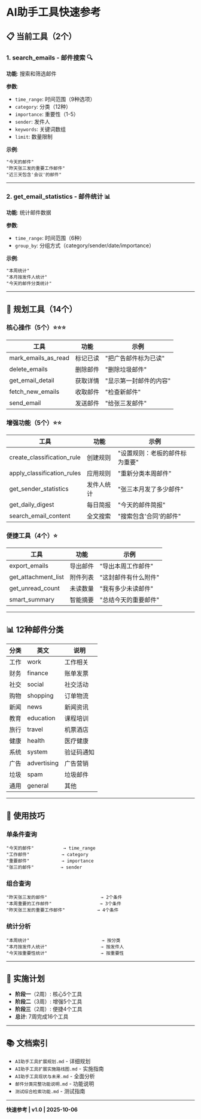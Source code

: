 # AI助手工具快速参考

## 📋 当前工具（2个）

### 1. search_emails - 邮件搜索 🔍

**功能**: 搜索和筛选邮件

**参数**:
- `time_range`: 时间范围（9种选项）
- `category`: 分类（12种）
- `importance`: 重要性（1-5）
- `sender`: 发件人
- `keywords`: 关键词数组
- `limit`: 数量限制

**示例**:
```
"今天的邮件"
"昨天张三发的重要工作邮件"
"近三天包含'会议'的邮件"
```

---

### 2. get_email_statistics - 邮件统计 📊

**功能**: 统计邮件数据

**参数**:
- `time_range`: 时间范围（6种）
- `group_by`: 分组方式（category/sender/date/importance）

**示例**:
```
"本周统计"
"本月按发件人统计"
"今天的邮件分类统计"
```

---

## 🚀 规划工具（14个）

### 核心操作（5个）⭐⭐⭐

| 工具 | 功能 | 示例 |
|------|------|------|
| mark_emails_as_read | 标记已读 | "把广告邮件标为已读" |
| delete_emails | 删除邮件 | "删除垃圾邮件" |
| get_email_detail | 获取详情 | "显示第一封邮件的内容" |
| fetch_new_emails | 收取邮件 | "检查新邮件" |
| send_email | 发送邮件 | "给张三发邮件" |

### 增强功能（5个）⭐⭐

| 工具 | 功能 | 示例 |
|------|------|------|
| create_classification_rule | 创建规则 | "设置规则：老板的邮件标为重要" |
| apply_classification_rules | 应用规则 | "重新分类本周邮件" |
| get_sender_statistics | 发件人统计 | "张三本月发了多少邮件" |
| get_daily_digest | 每日简报 | "今天的邮件简报" |
| search_email_content | 全文搜索 | "搜索包含'合同'的邮件" |

### 便捷工具（4个）⭐

| 工具 | 功能 | 示例 |
|------|------|------|
| export_emails | 导出邮件 | "导出本周工作邮件" |
| get_attachment_list | 附件列表 | "这封邮件有什么附件" |
| get_unread_count | 未读数量 | "我有多少未读邮件" |
| smart_summary | 智能摘要 | "总结今天的重要邮件" |

---

## 📊 12种邮件分类

| 分类 | 英文 | 说明 |
|------|------|------|
| 工作 | work | 工作相关 |
| 财务 | finance | 账单发票 |
| 社交 | social | 社交活动 |
| 购物 | shopping | 订单物流 |
| 新闻 | news | 新闻资讯 |
| 教育 | education | 课程培训 |
| 旅行 | travel | 机票酒店 |
| 健康 | health | 医疗健康 |
| 系统 | system | 验证码通知 |
| 广告 | advertising | 广告营销 |
| 垃圾 | spam | 垃圾邮件 |
| 通用 | general | 其他 |

---

## 🎯 使用技巧

### 单条件查询
```
"今天的邮件"           → time_range
"工作邮件"            → category
"重要邮件"            → importance
"张三的邮件"          → sender
```

### 组合查询
```
"昨天张三发的邮件"                    → 2个条件
"本周重要的工作邮件"                  → 3个条件
"昨天张三发的重要工作邮件"            → 4个条件
```

### 统计分析
```
"本周统计"                           → 按分类
"本月按发件人统计"                    → 按发件人
"今天按重要性统计"                    → 按重要性
```

---

## 📅 实施计划

- **阶段一**（2周）: 核心5个工具
- **阶段二**（3周）: 增强5个工具
- **阶段三**（2周）: 便捷4个工具
- **总计**: 7周完成16个工具

---

## 📚 文档索引

- `AI助手工具扩展规划.md` - 详细规划
- `AI助手工具扩展实施路线图.md` - 实施指南
- `AI助手工具现状与未来.md` - 全面分析
- `邮件分类完整功能说明.md` - 功能说明
- `测试综合检索功能.md` - 测试指南

---

**快速参考 | v1.0 | 2025-10-06**

